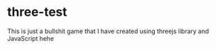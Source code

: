 # three-test
This is just a bullshit game that I have created using threejs library and JavaScript hehe
